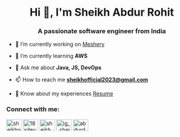 <h1 align="center">Hi 👋, I'm Sheikh Abdur Rohit</h1>
<h3 align="center">A passionate software engineer from India</h3>

- 🔭 I’m currently working on [Meshery](https://github.com/AbdurRohit/meshery)

- 🌱 I’m currently learning **AWS**

- 💬 Ask me about **Java, JS, DevOps**

- 📫 How to reach me **sheikhofficial2023@gmail.com**

- 📄 Know about my experiences [Resume](https://docs.google.com/document/d/1sB0Yc8YC75x8HvZNXCTq7I_5DFjdAuWi/edit?usp=sharing&ouid=111076572719051537298&rtpof=true&sd=true)

<h3 align="left">Connect with me:</h3>
<p align="left">
<a href="sheikhabdurrohit@gmail.com" target="blank"><img align="center" src="1111" alt="sheikhofficial2023@gmail.com" height="30" width="40" /></a>
<a href="https://twitter.com/18xdeveloper" target="blank"><img align="center" src="https://raw.githubusercontent.com/rahuldkjain/github-profile-readme-generator/master/src/images/icons/Social/twitter.svg" alt="18xdeveloper" height="30" width="40" /></a>
<a href="https://www.linkedin.com/in/sheikh-abdur-rohit-61131321a/" target="blank"><img align="center" src="https://raw.githubusercontent.com/rahuldkjain/github-profile-readme-generator/master/src/images/icons/Social/linked-in-alt.svg" alt="sheikh abdur rohit" height="30" width="40" /></a>
<a href="https://instagram.com/ig__sheikh" target="blank"><img align="center" src="https://raw.githubusercontent.com/rahuldkjain/github-profile-readme-generator/master/src/images/icons/Social/instagram.svg" alt="ig__sheikh" height="30" width="40" /></a>
<a href="https://www.youtube.com/channel/UCX7eZiGb-bWpcBaPDOZK9xA" target="blank"><img align="center" src="https://raw.githubusercontent.com/rahuldkjain/github-profile-readme-generator/master/src/images/icons/Social/youtube.svg" alt="abdurdev" height="30" width="40" /></a>
</p>



